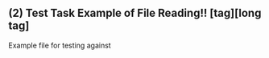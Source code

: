 (2) Test Task Example of File Reading!! [tag][long tag]
-------------------------------------------------------

Example file for testing against
